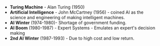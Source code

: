 * __Turing Machine__ - Alan Turing (1950)
* __Artificial Intelligence__  - John McCartney (1956) - coined AI as the science and engineering of making intelligent machines.
* __AI Winter__ (1974-1980)- Shortage of government funding.
* __AI Boom__ (1980-1987) - Expert Systems - Emulates an expert's decision making
* __2nd AI Winter__ (1987-1993) - Due to high cost and low return.
